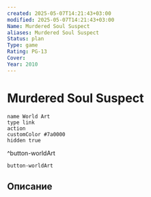 ```yaml
---
created: 2025-05-07T14:21:43+03:00
modified: 2025-05-07T14:21:43+03:00
Name: Murdered Soul Suspect
aliases: Murdered Soul Suspect
Status: plan
Type: game
Rating: PG-13
Cover: 
Year: 2010
---
```


# Murdered Soul Suspect




```button
name World Art
type link
action 
customColor #7a0000
hidden true
```
^button-worldArt



`button-worldArt`

## Описание


